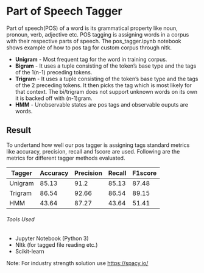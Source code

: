 # Part of Speech Tagger 

Part of speech(POS) of a word is its grammatical property like noun, pronoun, verb, adjective etc. POS tagging is assigning words in a corpus with their respective parts of speech. The pos_tagger.ipynb notebook shows example of how to pos tag for custom corpus through nltk.

* **Unigram** -
Most frequent tag for the word in training corpus.
* **Bigram** -
It uses a tuple consisting of the token’s base type and the tags of the 1(n-1) preceding tokens.
* **Trigram** - 
It uses a tuple consisting of the token’s base type and the tags of the 2 preceding tokens. It then picks the tag which is most likely for that context. The bi/trigram  does not support unknown words on its own it is backed off with (n-1)gram.
* **HMM** -
Unobservable states are pos tags and observable ouputs are words.

## Result
To undertand how well our pos tagger is assigning tags standard metrics like accuracy, precision, recall and fscore are used.
Following are the metrics for different tagger methods evaluated.

Tagger | Accuracy |Precision | Recall | F1score
-------|----------|----------|--------|--------
Unigram|  85.13   |   91.2   | 85.13  | 87.48
Trigram|  86.54   |   92.66  | 86.54  | 89.15       
HMM    |  43.64   |   87.27  | 43.64  | 51.41

###### Tools Used
* Jupyter Notebook (Python 3)
* Nltk (for tagged file reading etc.)
* Scikit-learn

Note: For industry strength solution use https://spacy.io/
